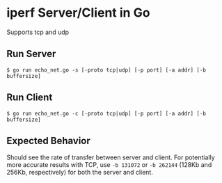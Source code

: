 # iperf Server/Client in Go

Supports tcp and udp

## Run Server

```
$ go run echo_net.go -s [-proto tcp|udp] [-p port] [-a addr] [-b buffersize]
```

## Run Client
```
$ go run echo_net.go -c [-proto tcp|udp] [-p port] [-a addr] [-b buffersize]
```

## Expected Behavior

Should see the rate of transfer between server and client. For potentially more accurate results with TCP,
use `-b 131072` or `-b 262144` (128Kb and 256Kb, respectively) for both the server and client.
